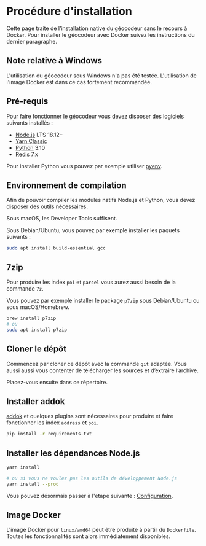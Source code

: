 # Procédure d'installation

Cette page traite de l’installation native du géocodeur sans le recours à Docker. Pour installer le géocodeur avec Docker suivez les instructions du dernier paragraphe.

## Note relative à Windows

L'utilisation du géocodeur sous Windows n'a pas été testée. L'utilisation de l'image Docker est dans ce cas fortement recommandée.

## Pré-requis

Pour faire fonctionner le géocodeur vous devez disposer des logiciels suivants installés :

- [Node.js](https://nodejs.org) LTS 18.12+
- [Yarn Classic](https://classic.yarnpkg.com)
- [Python](https://www.python.org) 3.10
- [Redis](https://redis.io) 7.x

Pour installer Python vous pouvez par exemple utiliser [pyenv](https://github.com/pyenv/pyenv).

## Environnement de compilation

Afin de pouvoir compiler les modules natifs Node.js et Python, vous devez disposer des outils nécessaires.

Sous macOS, les Developer Tools suffisent.

Sous Debian/Ubuntu, vous pouvez par exemple installer les paquets suivants :

```bash
sudo apt install build-essential gcc
```

## 7zip

Pour produire les index `poi` et `parcel` vous aurez aussi besoin de la commande `7z`.

Vous pouvez par exemple installer le package `p7zip` sous Debian/Ubuntu ou sous macOS/Homebrew.

```bash
brew install p7zip
# ou
sudo apt install p7zip
```

## Cloner le dépôt

Commencez par cloner ce dépôt avec la commande `git` adaptée. Vous aussi aussi vous contenter de télécharger les sources et d’extraire l’archive.

Placez-vous ensuite dans ce répertoire.

## Installer addok

[addok](https://addok.readthedocs.org) et quelques plugins sont nécessaires pour produire et faire fonctionner les index `address` et `poi`.

```bash
pip install -r requirements.txt
```

## Installer les dépendances Node.js

```bash
yarn install

# ou si vous ne voulez pas les outils de développement Node.js
yarn install --prod
```

Vous pouvez désormais passer à l'étape suivante : [Configuration](configuration.md).

## Image Docker

L'image Docker pour `linux/amd64` peut être produite à partir du `Dockerfile`. Toutes les fonctionnalités sont alors immédiatement disponibles.
